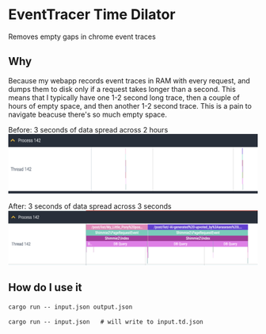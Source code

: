 EventTracer Time Dilator
========================
Removes empty gaps in chrome event traces

Why
---
Because my webapp records event traces in RAM with every request, and dumps them to disk only if a request takes longer than a second. This means that I typically have one 1-2 second long trace, then a couple of hours of empty space, and then another 1-2 second trace. This is a pain to navigate beacuse there's so much empty space.

Before: 3 seconds of data spread across 2 hours
![before](./.github/before.png)

After: 3 seconds of data spread across 3 seconds
![after](./.github/after.png)


How do I use it
---------------
```
cargo run -- input.json output.json
```

```
cargo run -- input.json   # will write to input.td.json
```

